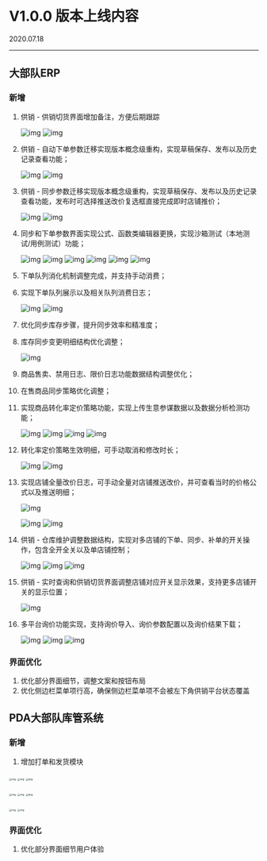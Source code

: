 # **V1.0.0 版本上线内容**

2020.07.18

------

## **大部队ERP**

### **新增**

1. 供销 - 供销切货界面增加备注，方便后期跟踪

   ![img](https://qqadapt.qpic.cn/txdocpic/0/f8c8dd61d7bef126afb6e91326863438/0?w=1920&h=937)                        ![img](https://qqadapt.qpic.cn/txdocpic/0/14d8034c9758c9558e159ecf03391463/0?w=1171&h=644)            

2. 供销 - 自动下单参数迁移实现版本概念级重构，实现草稿保存、发布以及历史记录查看功能；

   ![img](https://qqadapt.qpic.cn/txdocpic/0/e6e39170d8cec52f923322afdf6dce84/0?w=1920&h=937)                        ![img](https://qqadapt.qpic.cn/txdocpic/0/f056029e995bb7aac47cf7e5d902ec57/0?w=1920&h=937)            

3. 供销 - 同步参数迁移实现版本概念级重构，实现草稿保存、发布以及历史记录查看功能，发布时可选择推送改价复选框直接完成即时店铺推价；

   ![img](https://qqadapt.qpic.cn/txdocpic/0/71bacd5573dda2ab7b892285d60f7e74/0?w=1920&h=937)                        ![img](https://qqadapt.qpic.cn/txdocpic/0/10214477d9fbe01d0d8be8b9eed0dc1d/0?w=1920&h=937)            

4. 同步和下单参数界面实现公式、函数类编辑器更换，实现沙箱测试（本地测试/用例测试）功能；

   ![img](https://qqadapt.qpic.cn/txdocpic/0/92c0b9ecaee53da3ae3d3519671b3152/0?w=1166&h=575)                        ![img](https://qqadapt.qpic.cn/txdocpic/0/57267aafcbc1527e5bf598cc2b634781/0?w=1058&h=587)                        ![img](https://qqadapt.qpic.cn/txdocpic/0/eb63c3ad9435764e4de144f27da49527/0?w=1422&h=746)                        ![img](https://qqadapt.qpic.cn/txdocpic/0/68fd836054a222710abbda5fc80f3b46/0?w=1920&h=937)                        ![img](https://qqadapt.qpic.cn/txdocpic/0/7d30081ad5485937cf1eaaf6547cd20e/0?w=1185&h=741)                        ![img](https://qqadapt.qpic.cn/txdocpic/0/55114de9c6bfcab05c7534ecdaa1f307/0?w=1920&h=937)            

5. 下单队列消化机制调整完成，并支持手动消费；

6. 实现下单队列展示以及相关队列消费日志；

   ![img](https://qqadapt.qpic.cn/txdocpic/0/cd4446f8d044e5675904cd213c01f557/0?w=1920&h=937)                        ![img](https://qqadapt.qpic.cn/txdocpic/0/eb8cac301e80c36ae323981c47f665f8/0?w=1102&h=725)            

7. 优化同步库存步骤，提升同步效率和精准度；

8. 库存同步变更明细结构优化调整；

   ![img](https://qqadapt.qpic.cn/txdocpic/0/7aa3d67f31c57c2a8529dd02d07d0e7e/0?w=887&h=758)            

9. 商品售卖、禁用日志、限价日志功能数据结构调整优化；

10. 在售商品同步策略优化调整；

11. 实现商品转化率定价策略功能，实现上传生意参谋数据以及数据分析检测功能；

    ![img](https://qqadapt.qpic.cn/txdocpic/0/2ab54eef46d6faeb70d5a2852f15d349/0?w=1920&h=937)                        ![img](https://qqadapt.qpic.cn/txdocpic/0/4653a70729f2f39420fffb68099a1fca/0?w=477&h=306)                        ![img](https://qqadapt.qpic.cn/txdocpic/0/65315ae563d05f6cf618be4cba7bc9e0/0?w=704&h=394)                        ![img](https://qqadapt.qpic.cn/txdocpic/0/298b12a46abc19b6e5b416f6d37a99b0/0?w=1080&h=549)            

12. 转化率定价策略生效明细，可手动取消和修改时长；

    ![img](https://qqadapt.qpic.cn/txdocpic/0/f0e372061aeede57948634c3ed52a962/0?w=1254&h=738)                        ![img](https://qqadapt.qpic.cn/txdocpic/0/713fee34fb78e578f9af9f8b4e64efad/0?w=724&h=419)            

13. 实现店铺全量改价日志，可手动全量对店铺推送改价，并可查看当时的价格公式以及推送明细；

    ![img](https://qqadapt.qpic.cn/txdocpic/0/b26b8cb690f3eed0417a971925bcc247/0?w=1920&h=485)            

    ![img](https://qqadapt.qpic.cn/txdocpic/0/e502b68926ca77c0f7d75dffcd9d0155/0?w=1307&h=734)                        ![img](https://qqadapt.qpic.cn/txdocpic/0/8402f647bdf42da2c4231bfda5a7b750/0?w=1344&h=735)            

14. 供销 - 仓库维护调整数据结构，实现对多店铺的下单、同步、补单的开关操作，包含全开全关以及单店铺控制；

    ![img](https://qqadapt.qpic.cn/txdocpic/0/30ec7afd2191b24b63516145d1da4934/0?w=1920&h=937)                        ![img](https://qqadapt.qpic.cn/txdocpic/0/50a4fa3f47183eba0067fdcb628b5bb2/0?w=996&h=492)                        ![img](https://qqadapt.qpic.cn/txdocpic/0/6b917f6ecd78cd6b5fa9f0faabef9d0f/0?w=1920&h=937)            

15. 供销 - 实时查询和供销切货界面调整店铺对应开关显示效果，支持更多店铺开关的显示位置；

    ![img](https://qqadapt.qpic.cn/txdocpic/0/1a5098099189bcd632e46e616b8b1686/0?w=1920&h=937)            

16. 多平台询价功能实现，支持询价导入、询价参数配置以及询价结果下载；

    ![img](https://qqadapt.qpic.cn/txdocpic/0/51e893b6ed0745235a2eabc89bc93ea5/0?w=1920&h=681)                        ![img](https://qqadapt.qpic.cn/txdocpic/0/48332e657b47f415cbba1839180ec7cf/0?w=1264&h=617)                        ![img](https://qqadapt.qpic.cn/txdocpic/0/79a4f95c398e8b65b44ee400f1567a0f/0?w=560&h=273)            

### **界面优化**

1. 优化部分界面细节，调整文案和按钮布局
2. 优化侧边栏菜单项行高，确保侧边栏菜单项不会被左下角供销平台状态覆盖



## **PDA大部队库管系统**

### **新增**

1. 增加打单和发货模块

​            <img src="https://qqadapt.qpic.cn/txdocpic/0/4ce45dc50e445fb18ffd7adc0b072d58/0?w=525&amp;h=864" alt="img" style="zoom: 33%;" />                        <img src="https://qqadapt.qpic.cn/txdocpic/0/b1d896312c13aed566939daa65b81276/0?w=525&amp;h=932" alt="img" style="zoom: 33%;" />                        <img src="https://qqadapt.qpic.cn/txdocpic/0/9c20040b9f5eca98506deb6e11852a17/0?w=525&amp;h=934" alt="img" style="zoom: 33%;" />            

​            <img src="https://qqadapt.qpic.cn/txdocpic/0/35d00d97fb966b5dbe7799a882a79e42/0?w=525&amp;h=934" alt="img" style="zoom:33%;" />                        <img src="https://qqadapt.qpic.cn/txdocpic/0/c3ddb28ce61f5938e6c080df5986d737/0?w=525&amp;h=934" alt="img" style="zoom:33%;" />                        <img src="https://qqadapt.qpic.cn/txdocpic/0/09c45be9ed8efb4b50084c792df9a1a5/0?w=525&amp;h=932" alt="img" style="zoom:33%;" />            

​            <img src="https://qqadapt.qpic.cn/txdocpic/0/b10719da607687eb532969348506784b/0?w=525&amp;h=934" alt="img" style="zoom:33%;" />                        <img src="https://qqadapt.qpic.cn/txdocpic/0/0894fe94bfa90d9ab3e4d0c739b8999f/0?w=525&amp;h=934" alt="img" style="zoom:33%;" />            



### **界面优化**

1.  优化部分界面细节用户体验